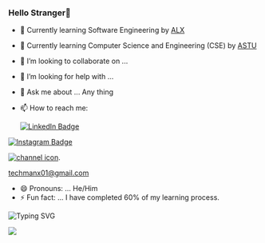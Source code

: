 ### Hello Stranger👋

- 🌱 Currently learning Software Engineering by <a href="https://www.alxafrica.com/">ALX<a/>
- 🏫 Currently learning Computer Science and Engineering (CSE) by <a href="https://www.astu.edu.et/">ASTU<a/>
- 👯 I’m looking to collaborate on ... 
- 🤔 I’m looking for help with ... 
- 💬 Ask me about ... Any thing
- 📫 How to reach me:     
  
  <a href="https://www.linkedin.com/in/eyasu-asres-63640b235/">
    <img src="https://img.shields.io/badge/LinkedIn-blue?style=for-the-badge&logo=linkedin&logoColor=white" alt="LinkedIn Badge"/>
  </a>
  
 <a href="https://www.instagram.com/josh0598j">
    <img src="https://img.shields.io/badge/Instagram-E4405F?style=for-the-badge&logo=instagram&logoColor=white" alt="Instagram Badge"/>
  </a>
  
[![channel icon](https://patrolavia.github.io/telegram-badge/follow.png)]("").
  
  techmanx01@gmail.com
- 😄 Pronouns: ... He/Him
- ⚡ Fun fact: ... I have completed 60% of my learning process.
  
![Typing SVG](https://readme-typing-svg.herokuapp.com?size=22&color=14F70E&vCenter=true&width=600&lines=It+is+just+the+beginning!)
  

  <img src ="https://github-readme-stats.vercel.app/api?username=eyasuyid&&show_icons=true&title_color=ffffff&icon_color=bb2acf&text_color=daf7dc&bg_color=151515">
